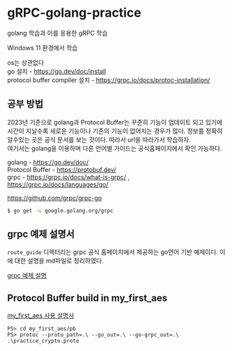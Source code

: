 # gRPC-golang-practice
golang 학습과 이를 응용한 gRPC 학습  

Windows 11 환경에서 학습  

os는 상관없다  
go 설치 - https://go.dev/doc/install  
protocol buffer compiler 설치 - https://grpc.io/docs/protoc-installation/
## 공부 방법
2023년 기준으로 golang과 Protocol Buffer는 꾸준히 기능이 업데이트 되고 있기에 시간이 지날수록 새로운 기능이나 기존의 기능이 없어지는 경우가 많다. 정보를 정확히 알수있는 곳은 공식 문서를 보는 것이다. 따라서 url을 따라가서 학습하자.  
여기서는 golang을 이용하며 다른 언어별 가이드는 공식홈페이지에서 확인 가능하다.

golang - https://go.dev/doc/  
Protocol Buffer - https://protobuf.dev/  
grpc - https://grpc.io/docs/what-is-grpc/ , https://grpc.io/docs/languages/go/  

https://github.com/grpc/grpc-go
```bash
$ go get -u google.golang.org/grpc
```
## grpc 예제 설명서
`route_guide` 디렉터리는 grpc 공식 홈페이지에서 제공하는 go언어 기반 예제이다. 이에 대한 설명을 md파일로 정리하였다.  

[grpc 예제 설명](https://github.com/cryptogus/gRPC-golang-practice/blob/main/route_guide/description.md)
## Protocol Buffer build in my_first_aes
[my_first_aes 사용 설명서](https://github.com/cryptogus/gRPC-golang-practice/blob/main/my_first_aes/description2.md)
```shell
PS> cd my_first_aes/pb
PS> protoc --proto_path=.\ --go_out=.\ --go-grpc_out=.\ .\practice_crypto.proto
```
